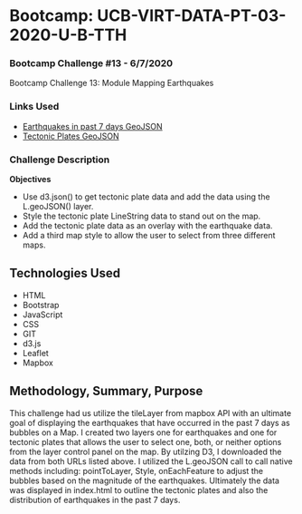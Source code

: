 # Bootcamp: UCB-VIRT-DATA-PT-03-2020-U-B-TTH

### Bootcamp Challenge #13 - 6/7/2020
Bootcamp Challenge 13: Module Mapping Earthquakes

### Links Used
- [Earthquakes in past 7 days GeoJSON](https://earthquake.usgs.gov/earthquakes/feed/v1.0/summary/all_week.geojson)
- [Tectonic Plates GeoJSON](https://raw.githubusercontent.com/fraxen/tectonicplates/master/GeoJSON/PB2002_boundaries.json)

### Challenge Description
**Objectives**
- Use d3.json() to get tectonic plate data and add the data using the L.geoJSON() layer.
- Style the tectonic plate LineString data to stand out on the map.
- Add the tectonic plate data as an overlay with the earthquake data.
- Add a third map style to allow the user to select from three different maps.

## Technologies Used
- HTML
- Bootstrap
- JavaScript
- CSS
- GIT
- d3.js
- Leaflet
- Mapbox

## Methodology, Summary, Purpose 

This challenge had us utilize the tileLayer from mapbox API with an ultimate goal of displaying the earthquakes that have occurred in the past 7 days as bubbles on a Map. I created two layers one for earthquakes and one for tectonic plates that allows the user to select one, both, or neither options from the layer control panel on the map. By utilzing D3, I downloaded the data from both URLs listed above. I utilized the L.geoJSON call to call native methods including: pointToLayer, Style, onEachFeature to adjust the bubbles based on the magnitude of the earthquakes. Ultimately the data was displayed in index.html to outline the tectonic plates and also the distribution of earthquakes in the past 7 days. 
